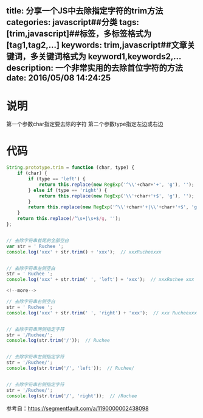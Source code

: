 title: 分享一个JS中去除指定字符的trim方法
categories: javascript##分类
tags: [trim,javascript]##标签，多标签格式为 [tag1,tag2,...]
keywords: trim,javascript##文章关键词，多关键词格式为 keyword1,keywords2,...
description: 一个非常实用的去除首位字符的方法
date: 2016/05/08 14:24:25 
---
# 说明
第一个参数char指定要去除的字符
第二个参数type指定左边或右边

# 代码
``` javascript
String.prototype.trim = function (char, type) {
    if (char) {
        if (type == 'left') {
            return this.replace(new RegExp('^\\'+char+'+', 'g'), '');
        } else if (type == 'right') {
            return this.replace(new RegExp('\\'+char+'+$', 'g'), '');
        }
        return this.replace(new RegExp('^\\'+char+'+|\\'+char+'+$', 'g'), '');
    }
    return this.replace(/^\s+|\s+$/g, '');
};


// 去除字符串首尾的全部空白
var str = ' Ruchee ';
console.log('xxx' + str.trim() + 'xxx');  // xxxRucheexxx


// 去除字符串左侧空白
str = ' Ruchee ';
console.log('xxx' + str.trim(' ', 'left') + 'xxx');  // xxxRuchee xxx

<!--more-->

// 去除字符串右侧空白
str = ' Ruchee ';
console.log('xxx' + str.trim(' ', 'right') + 'xxx');  // xxx Rucheexxx


// 去除字符串两侧指定字符
str = '/Ruchee/';
console.log(str.trim('/'));  // Ruchee


// 去除字符串左侧指定字符
str = '/Ruchee/';
console.log(str.trim('/', 'left'));  // Ruchee/


// 去除字符串右侧指定字符
str = '/Ruchee/';
console.log(str.trim('/', 'right'));  // /Ruchee
```

参考自：https://segmentfault.com/a/1190000002438098